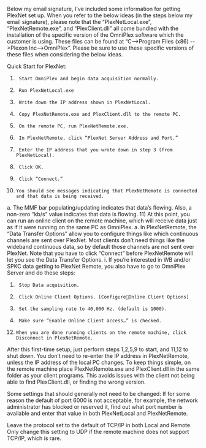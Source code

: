 
Below my email signature, I've included some information for getting PlexNet set up. When you refer to the below ideas (in the steps below my email signature), please note that the “PlexNetLocal.exe”, “PlexNetRemote.exe”, and “PlexClient.dll” all come bundled with the installation of the specific version of the OmniPlex software which the customer is using. These files can be found at “C-->Program Files (x86) -->Plexon Inc-->OmniPlex”. Please be sure to use these specific versions of these files when considering the below ideas.

Quick Start for PlexNet:

1)      Start OmniPlex and begin data acquisition normally.
2)      Run PlexNetLocal.exe
3)      Write down the IP address shown in PlexNetLocal.
4)      Copy PlexNetRemote.exe and PlexClient.dll to the remote PC.
5)      On the remote PC, run PlexNetRemote.exe.
6)      In PlexNetRemote, click “PlexNet Server Address and Port.”
7)      Enter the IP address that you wrote down in step 3 (from PlexNetLocal).
8)      Click OK.
9)      Click “Connect.”
10)     You should see messages indicating that PlexNetRemote is connected and that data is being received.
a.      The MMF bar populating/updating indicates that data’s flowing. Also, a non-zero “kb/s” value indicates that data is flowing.
11)     At this point, you can run an online client on the remote machine, which will receive data just as if it were running on the same PC as OmniPlex.
a.      In PlexNetRemote, the “Data Transfer Options” allow you to configure things like which continuous channels are sent over PlexNet. Most clients don’t need things like the wideband continuous data, so by default those channels are not sent over PlexNet. Note that you have to click “Connect” before PlexNetRemote will let you see the Data Transfer Options.
i.      If you’re interested in WB and/or SPKC data getting to PlexNet Remote, you also have to go to OmniPlex Server and do these steps:
1.      Stop Data acquisition.
2.      Click Online Client Options. [ConfigureOnline Client Options]
3.      Set the sampling rate to 40,000 Hz. (default is 1000).
4.      Make sure “Enable Online Client access…” is checked.
12)     When you are done running clients on the remote machine, click Disconnect in PlexNetRemote.

After this first-time setup, just perform steps 1,2,5,9 to start, and 11,12 to shut down. You don’t need to re-enter the IP address in PlexNetRemote, unless the IP address of the local PC changes. To keep things simple, on the remote machine place PlexNetRemote.exe and PlexClient.dll in the same folder as your client programs. This avoids issues with the client not being able to find PlexClient.dll, or finding the wrong version.

Some settings that should generally not need to be changed:
If for some reason the default of port 6000 is not acceptable, for example, the network administrator has blocked or reserved it, find out what port number is available and enter that value in both PlexNetLocal and PlexNetRemote.

Leave the protocol set to the default of TCP/IP in both Local and Remote. Only change this setting to UDP if the remote machine does not support TCP/IP, which is rare.
